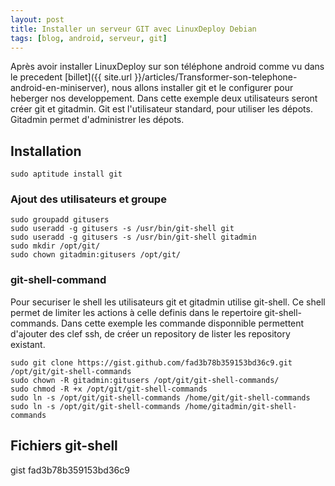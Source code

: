 ```yaml
---
layout: post
title: Installer un serveur GIT avec LinuxDeploy Debian
tags: [blog, android, serveur, git]
---
```


Après avoir installer LinuxDeploy sur son téléphone android comme vu dans le precedent [billet]({{ site.url }}/articles/Transformer-son-telephone-android-en-miniserver),
nous allons installer git et le configurer pour heberger nos developpement. Dans cette exemple deux utilisateurs seront créer git et gitadmin.
Git est l'utilisateur standard, pour utiliser les dépots. Gitadmin permet d'administrer les dépots.

## Installation
	sudo aptitude install git

### Ajout des utilisateurs et groupe
	sudo groupadd gitusers
	sudo useradd -g gitusers -s /usr/bin/git-shell git
	sudo useradd -g gitusers -s /usr/bin/git-shell gitadmin
	sudo mkdir /opt/git/
	sudo chown gitadmin:gitusers /opt/git/

### git-shell-command
Pour securiser le shell les utilisateurs git et gitadmin utilise git-shell.
Ce shell permet de limiter les actions à celle definis dans le repertoire git-shell-commands.
Dans cette exemple les commande disponnible permettent d'ajouter des clef ssh, de créer un repository de lister les repository existant.

	sudo git clone https://gist.github.com/fad3b78b359153bd36c9.git /opt/git/git-shell-commands
	sudo chown -R gitadmin:gitusers /opt/git/git-shell-commands/
	sudo chmod -R +x /opt/git/git-shell-commands
	sudo ln -s /opt/git/git-shell-commands /home/git/git-shell-commands
	sudo ln -s /opt/git/git-shell-commands /home/gitadmin/git-shell-commands


## Fichiers git-shell

gist fad3b78b359153bd36c9


